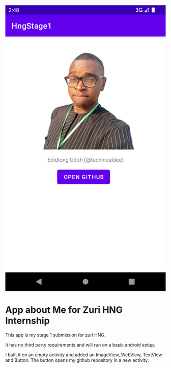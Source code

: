 <img src="./screengrab.png" />

# App about Me for Zuri HNG Internship
This app is my stage 1 submission for zuri HNG.

It has no third party requirements and will run on a basic android setup.

I built it on an empty activity and added an ImageView, WebView, TextView and Button. The button opens my github repository in a new activity.
